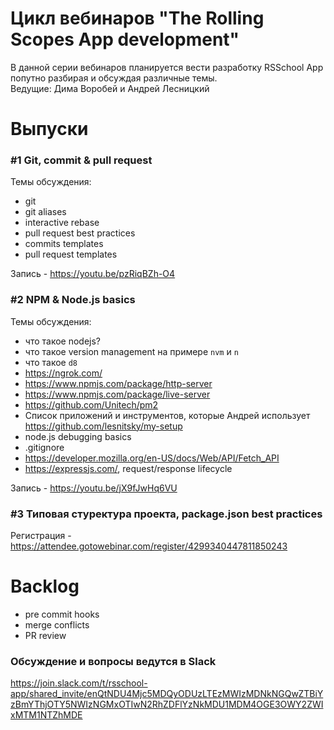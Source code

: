 # Цикл вебинаров "The Rolling Scopes App development"

В данной серии вебинаров планируется вести разработку RSSchool App попутно разбирая и обсуждая различные темы.  
Ведущие: Дима Воробей и Андрей Лесницкий

# Выпуски
### #1 Git, commit & pull request
Темы обсуждения: 
- git
- git aliases
- interactive rebase 
- pull request best practices
- commits templates
- pull request templates

Запись - https://youtu.be/pzRiqBZh-O4

### #2 NPM & Node.js basics
Темы обсуждения: 
- что такое nodejs?  
- что такое version management на примере  `nvm` и `n` 
- что такое `d8`
- https://ngrok.com/ 
- https://www.npmjs.com/package/http-server
- https://www.npmjs.com/package/live-server
- https://github.com/Unitech/pm2
- Список приложений и инструментов, которые Андрей использует https://github.com/lesnitsky/my-setup
- node.js debugging basics
- .gitignore
- https://developer.mozilla.org/en-US/docs/Web/API/Fetch_API
- https://expressjs.com/, request/response lifecycle

Запись - https://youtu.be/jX9fJwHq6VU

### #3 Типовая стуректура проекта, package.json best practices
Регистрация - https://attendee.gotowebinar.com/register/4299340447811850243


# Backlog
- pre commit hooks
- merge conflicts
- PR review

### Обсуждение и вопросы ведутся в Slack
https://join.slack.com/t/rsschool-app/shared_invite/enQtNDU4Mjc5MDQyODUzLTEzMWIzMDNkNGQwZTBiYzBmYThjOTY5NWIzNGMxOTIwN2RhZDFlYzNkMDU1MDM4OGE3OWY2ZWIxMTM1NTZhMDE

